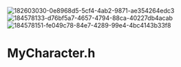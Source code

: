 ![182603030-0e8968d5-5cf4-4ab2-9871-ae354264edc3](https://user-images.githubusercontent.com/97510008/205431696-812ad166-d11b-4797-9d80-1f711c5c4691.png)
![184578133-d76bf5a7-4657-4794-88ca-40227db4acab](https://user-images.githubusercontent.com/97510008/205431656-c3705e59-f778-42fd-86b1-6e43825ded99.png)
![184578151-fe049c78-84e7-4289-99e4-4bc4143b33f8](https://user-images.githubusercontent.com/97510008/205431660-51fda455-3e65-4f78-9f6e-b65502b63aac.png)

# MyCharacter.h

